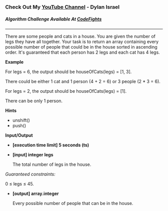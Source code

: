 ### Check Out My [YouTube Channel](https://www.YouTube.com/CodingTutorials360) - Dylan Israel

##### Algorithm Challenge Available At [CodeFights](https://codefights.com/arcade/code-arcade/well-of-integration/RaWLwT2eb96hp4N5Z)
---
There are some people and cats in a house. You are given the number of legs they have all together. Your task is to return an array containing every possible number of people that could be in the house sorted in ascending order. It's guaranteed that each person has 2 legs and each cat has 4 legs.

**Example**

For legs = 6, the output should be
houseOfCats(legs) = [1, 3].

There could be either 1 cat and 1 person (4 + 2 = 6) or 3 people (2 * 3 = 6).

For legs = 2, the output should be
houseOfCats(legs) = [1].

There can be only 1 person.

**Hints**
-   unshift()
-   push()

**Input/Output**

- **[execution time limit] 5 seconds (ts)**
- **[input] integer legs**

    The total number of legs in the house.

*Guaranteed constraints:*

0 ≤ legs ≤ 45.

- **[output] array.integer**

    Every possible number of people that can be in the house.

